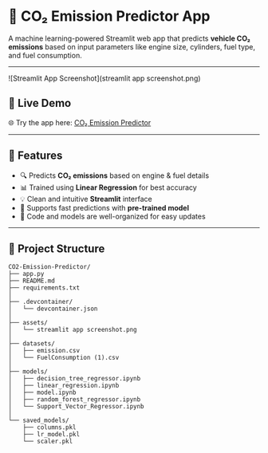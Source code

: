 # 🚗 CO₂ Emission Predictor App

A machine learning-powered Streamlit web app that predicts **vehicle CO₂ emissions** based on input parameters like engine size, cylinders, fuel type, and fuel consumption.

---

![Streamlit App Screenshot](streamlit app screenshot.png) 

## 🔗 Live Demo

🌐 Try the app here: [CO₂ Emission Predictor](https://bhupeshtayal06-co2-emission-predictor-app-ott1xl.streamlit.app/)

---

## 📌 Features

- 🔍 Predicts **CO₂ emissions** based on engine & fuel details
- 📊 Trained using **Linear Regression** for best accuracy
- 💡 Clean and intuitive **Streamlit** interface
- 🧠 Supports fast predictions with **pre-trained model**
- 📁 Code and models are well-organized for easy updates

---

## 📂 Project Structure

```
CO2-Emission-Predictor/
├── app.py
├── README.md
├── requirements.txt
│
├── .devcontainer/
│   └── devcontainer.json
│
├── assets/
│   └── streamlit app screenshot.png
│
├── datasets/
│   ├── emission.csv
│   └── FuelConsumption (1).csv
│
├── models/
│   ├── decision_tree_regressor.ipynb
│   ├── linear_regression.ipynb
│   ├── model.ipynb
│   ├── random_forest_regressor.ipynb
│   └── Support_Vector_Regressor.ipynb
│
└── saved_models/
    ├── columns.pkl
    ├── lr_model.pkl
    └── scaler.pkl

```